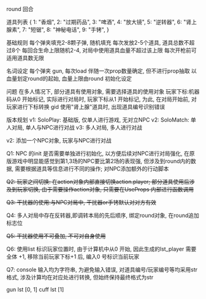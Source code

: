 round 回合


道具列表
{
    1: "香烟",
    2: "过期药品",
    3: "啤酒",
    4: "放大镜",
    5: "逆转器",
    6: "肾上腺素",
    7: "短锯",
    8: "神秘电话",
    9: "手铐",
}

基础规则
    每个弹夹填充2-8颗子弹, 随机填充
    每次发放2-5个道具, 道具总数不超过8个
    每回合生命上限随机2-4, 对局中使用道具血量不超过该上限
    每次开枪前可适用道具数无限
    


名词设定
    每个弹夹 gun, 每次load 伴随一次prop数量确定, 但不进行prop抽取
    以血量划定round的起始, 血量上限由round 初始化设定
    



问题
    在多人情况下, 部分道具有使用对象, 需要选择道具的使用对象
    玩家下标:机器码从0 开始标记, 实际进行对局时, 玩家下标从1 开始标记, 为此, 在对局开始前, 对玩家进行下标转换 gid
    使用"肾上腺"道具时, 出现道具编号识别错误
    


版本规划
    v1: SoloPlay: 基础版, 仅单人进行游戏, 无对立NPC
    v2: SoloMatch: 单人对局, 单人与NPC进行对战
    v3: 多人对局, 多人进行对战

v2:
    添加一个NPC对象, 玩家与NPC进行对战
    
Q1: NPC 的init 是否需要单独进行初始化, 以方便后续对NPC进行对局强化, 在原版游戏中明显能感觉到第1,3场的NPC要比第2场的表现强, 但涉及到round内的数据, 需要根据道具等信息进行不同的操作; 对NPC添加额外的行动脚本

~~Q2: 玩家之间切换: 在action对象内部直接切换action.player; 部分道具使用后涉及到玩家切换, 由于需要操作action对象, 只需要在UseProps 内部进行函数调用~~

~~Q3: 干扰器的使用:与NPC对局中, 干扰器or手铐默认对对方有效~~

Q4: 多人对局中存在反转器,即调转本局的先后顺序, 绑定round对象, 在round追加标志位

~~Q5: 干扰器使用不可叠加, 不可对自身使用~~

Q6: 使用list 标识玩家位置时, 由于计算机中从0 开始, 因此生成的lst_player 需要全体 +1, 移除当前玩家下标+1 后, 编入0 号标识当前玩家

Q7: console 输入均为字符串, 为避免输入错误, 对道具编号/玩家编号等均采用str格式, 涉及计算均在对应处进行转换, 但始终保持最终格式为str

gun lst [0, 1]
cuff lst [1]

